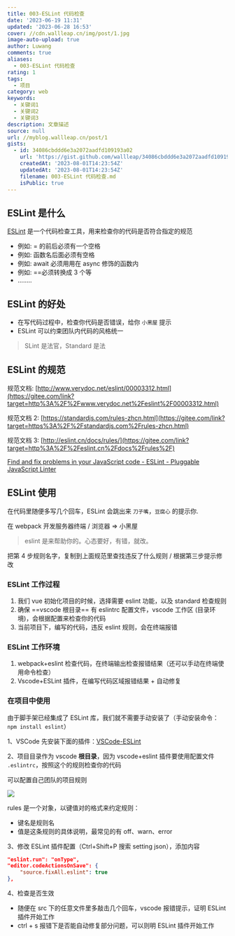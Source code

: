```yaml
---
title: 003-ESLint 代码检查
date: '2023-06-19 11:31'
updated: '2023-06-28 16:53'
cover: //cdn.wallleap.cn/img/post/1.jpg
image-auto-upload: true
author: Luwang
comments: true
aliases:
  - 003-ESLint 代码检查
rating: 1
tags:
  - 项目
category: web
keywords:
  - 关键词1
  - 关键词2
  - 关键词3
description: 文章描述
source: null
url: //myblog.wallleap.cn/post/1
gists:
  - id: 34086cbddd6e3a2072aadfd109193a02
    url: 'https://gist.github.com/wallleap/34086cbddd6e3a2072aadfd109193a02'
    createdAt: '2023-08-01T14:23:54Z'
    updatedAt: '2023-08-01T14:23:54Z'
    filename: 003-ESLint 代码检查.md
    isPublic: true
---
```


## ESLint 是什么

[ESLint](https://gitee.com/link?target=http%3A%2F%2Feslint.cn%2F) 是一个代码检查工具，用来检查你的代码是否符合指定的规范

- 例如: = 的前后必须有一个空格
- 例如: 函数名后面必须有空格
- 例如: await 必须用用在 async 修饰的函数内
- 例如: ==必须转换成 3 个等
- ........

## ESLint 的好处

- 在写代码过程中，检查你代码是否错误，给你 `小黑屋` 提示
- ESLint 可以约束团队内代码的风格统一

> SLint 是法官，Standard 是法

## ESLint 的规范

规范文档: [http://www.verydoc.net/eslint/00003312.html](https://gitee.com/link?target=http%3A%2F%2Fwww.verydoc.net%2Feslint%2F00003312.html)

规范文档 2: [https://standardjs.com/rules-zhcn.html](https://gitee.com/link?target=https%3A%2F%2Fstandardjs.com%2Frules-zhcn.html)

规范文档 3: [http://eslint.cn/docs/rules/](https://gitee.com/link?target=http%3A%2F%2Feslint.cn%2Fdocs%2Frules%2F)

[Find and fix problems in your JavaScript code - ESLint - Pluggable JavaScript Linter](https://eslint.org/)

## ESLint 使用

在代码里随便多写几个回车，ESLint 会跳出来 `刀子嘴`，`豆腐心` 的提示你.

在 webpack 开发服务器终端 / 浏览器 => 小黑屋

> eslint 是来帮助你的。心态要好，有错，就改。

把第 4 步规则名字，复制到上面规范里查找违反了什么规则 / 根据第三步提示修改

### ESLint 工作过程

1. 我们 vue 初始化项目的时候，选择需要 eslint 功能，以及 standard 检查规则
2. 确保 ==vscode 根目录== 有 eslintrc 配置文件，vscode 工作区 (目录环境)，会根据配置来检查你的代码
3. 当前项目下，编写的代码，违反 eslint 规则，会在终端报错

### ESLint 工作环境

1. webpack+eslint 检查代码，在终端输出检查报错结果（还可以手动在终端使用命令检查）
2. Vscode+ESLint 插件，在编写代码区域报错结果 + 自动修复

### 在项目中使用

由于脚手架已经集成了 ESLint 库，我们就不需要手动安装了（手动安装命令：`npm install eslint`）

1、VSCode 先安装下面的插件：[VSCode-ESLint](https://marketplace.visualstudio.com/items?itemName=dbaeumer.vscode-eslint)

2、项目目录作为 vscode **根目录**，因为 vscode+eslint 插件要使用配置文件 `.eslintrc`，按照这个的规则检查你的代码

可以配置自己团队的项目规则

![](https://cdn.wallleap.cn/img/pic/illustration/202306191347352.png)

rules 是一个对象，以键值对的格式来约定规则：

- 键名是规则名
- 值是这条规则的具体说明，最常见的有 off、warn、error

3、修改 ESLint 插件配置（Ctrl+Shift+P 搜索 setting json），添加内容

```json
"eslint.run": "onType",
"editor.codeActionsOnSave": {
    "source.fixAll.eslint": true
},
```

4、检查是否生效

- 随便在 src 下的任意文件里多敲击几个回车，vscode 报错提示，证明 ESLint 插件开始工作
- ctrl + s 报错下是否能自动修复部分问题，可以则明 ESLint 插件开始工作

